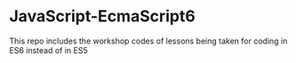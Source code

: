 # JavaScript-EcmaScript6

This repo includes the workshop codes of lessons being taken for coding in ES6 instead of in ES5
